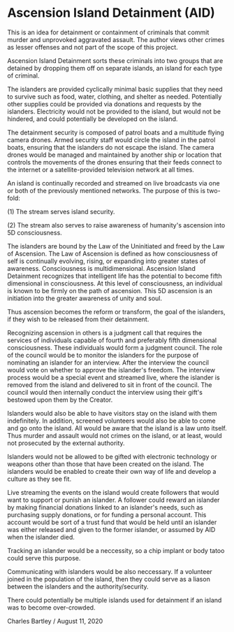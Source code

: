 # Ascension Island Detainment (AID)

This is an idea for detainment or containment of criminals that commit murder and unprovoked aggravated assault. The author views other crimes as lesser offenses and not part of the scope of this project.

Ascension Island Detainment sorts these criminals into two groups that are detained by dropping them off on separate islands, an island for each type of criminal.

The islanders are provided cyclically minimal basic supplies that they need to survive such as food, water, clothing, and shelter as needed. Potentially other supplies could be provided via donations and requests by the islanders. Electricity would not be provided to the island, but would not be hindered, and could potentially be developed on the island.

The detainment security is composed of patrol boats and a multitude flying camera drones. Armed security staff would circle the island in the patrol boats, ensuring that the islanders do not escape the island. The camera drones would be managed and maintained by another ship or location that controls the movements of the drones ensuring that their feeds connect to the internet or a satellite-provided television network at all times.

An island is continually recorded and streamed on live broadcasts via one or both of the previously mentioned networks. The purpose of this is two-fold:

(1) The stream serves island security.

(2) The stream also serves to raise awareness of humanity's ascension into 5D consciousness.

The islanders are bound by the Law of the Uninitiated and freed by the Law of Ascension. The Law of Ascension is defined as how consciousness of self is continually evolving, rising, or expanding into greater states of awareness. Consciousness is multidimensional. Ascension Island Detainment recognizes that intelligent life has the potential to become fifth dimensional in consciousness. At this level of consciousness, an individual is known to be firmly on the path of ascension. This 5D ascension is an initiation into the greater awareness of unity and soul.

Thus ascension becomes the reform or transform, the goal of the islanders, if they wish to be released from their detainment.

Recognizing ascension in others is a judgment call that requires the services of individuals capable of fourth and preferably fifth dimensional consciousness. These individuals would form a judgment council. The role of the council would be to monitor the islanders for the purpose of nominating an islander for an interview. After the interview the council would vote on whether to approve the islander's freedom. The interview process would be a special event and streamed live, where the islander is removed from the island and delivered to sit in front of the council. The council would then internally conduct the interview using their gift's bestowed upon them by the Creator.

Islanders would also be able to have visitors stay on the island with them indefinitely. In addition, screened volunteers would also be able to come and go onto the island. All would be aware that the island is a law unto itself. Thus murder and assault would not crimes on the island, or at least, would not prosecuted by the external authority.

Islanders would not be allowed to be gifted with electronic technology or weapons other than those that have been created on the island. The islanders would be enabled to create their own way of life and develop a culture as they see fit.

Live streaming the events on the island would create followers that would want to support or punish an islander. A follower could reward an islander by making financial donations linked to an islander's needs, such as purchasing supply donations, or for funding a personal account. This account would be sort of a trust fund that would be held until an islander was either released and given to the former islander, or assumed by AID when the islander died.

Tracking an islander would be a neccessity, so a chip implant or body tatoo could serve this purpose.

Communicating with islanders would be also neccessary. If a volunteer joined in the population of the island, then they could serve as a liason between the islanders and the authority/security.

There could potentially be multiple islands used for detainment if an island was to become over-crowded.

Charles Bartley / August 11, 2020
